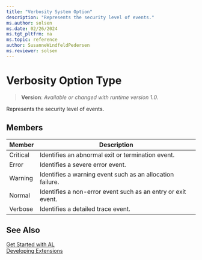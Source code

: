 ```yaml
---
title: "Verbosity System Option"
description: "Represents the security level of events."
ms.author: solsen
ms.date: 02/26/2024
ms.tgt_pltfrm: na
ms.topic: reference
author: SusanneWindfeldPedersen
ms.reviewer: solsen
---
```

[//]: # (START>DO_NOT_EDIT)
[//]: # (IMPORTANT:Do not edit any of the content between here and the END>DO_NOT_EDIT.)
[//]: # (Any modifications should be made in the .xml files in the ModernDev repo.)
# Verbosity Option Type
> **Version**: _Available or changed with runtime version 1.0._

Represents the security level of events.

## Members
|  Member  |  Description  |
|----------------|---------------|
|Critical|Identifies an abnormal exit or termination event.|
|Error|Identifies a severe error event.|
|Warning|Identifies a warning event such as an allocation failure.|
|Normal|Identifies a non-error event such as an entry or exit event.|
|Verbose|Identifies a detailed trace event.|

[//]: # (IMPORTANT: END>DO_NOT_EDIT)

## See Also  
[Get Started with AL](../../devenv-get-started.md)  
[Developing Extensions](../../devenv-dev-overview.md)  